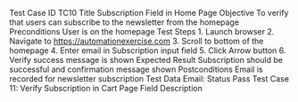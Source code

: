 Test Case ID			TC10
Title				Subscription Field in Home Page
Objective			To verify that users can subscribe to the newsletter 				from the homepage
Preconditions			User is on the homepage
Test Steps			1. Launch browser
2. Navigate to https://automationexercise.com
3. Scroll to bottom of the homepage
4. Enter email in Subscription input field
5. Click Arrow button
6. Verify success message is shown
Expected Result		Subscription should be successful and confirmation 				message shown
Postconditions		Email is recorded for newsletter subscription
Test Data			Email:
Status				Pass
Test Case 11: Verify Subscription in Cart Page
Field				Description